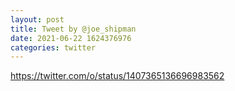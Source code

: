 ```yaml
--- 
layout: post 
title: Tweet by @joe_shipman 
date: 2021-06-22 1624376976 
categories: twitter 
--- 
```

https://twitter.com/o/status/1407365136696983562